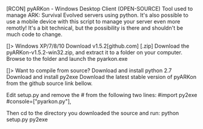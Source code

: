 [RCON] pyARKon - Windows Desktop Client (OPEN-SOURCE)
Tool used to manage ARK: Survival Evolved servers using python. It's also possible to use a mobile device with this script to manage your server even more remotly! It's a bit technical, but the possibility is there and shouldn't be much code to change.

[]> Windows XP/7/8/10
Download v1.5.2[github.com] [.zip]
Download the pyARKon-v1.5.2-win32.zip, and extract it to a folder on your computer.
Browse to the folder and launch the pyarkon.exe

[]> Want to compile from source?
Download and install python 2.7
Download and install py2exe
Download the latest stable version of pyARKon from the github source link bellow.

Edit setup.py and remove the # from the following two lines:
#import py2exe
#console=["pyarkon.py"],

Then cd to the directory you downloaded the source and run:
python setup.py py2exe
